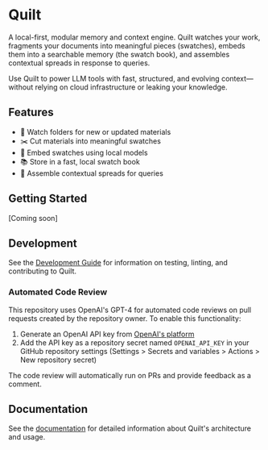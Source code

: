 # Quilt

A local-first, modular memory and context engine. Quilt watches your work, fragments your documents into meaningful pieces (swatches), embeds them into a searchable memory (the swatch book), and assembles contextual spreads in response to queries.

Use Quilt to power LLM tools with fast, structured, and evolving context—without relying on cloud infrastructure or leaking your knowledge.

## Features

- 📂 Watch folders for new or updated materials
- ✂️ Cut materials into meaningful swatches
- 🔢 Embed swatches using local models
- 📚 Store in a fast, local swatch book
- 🧠 Assemble contextual spreads for queries

## Getting Started

[Coming soon]

## Development

See the [Development Guide](docs/src/development/guide.md) for information on testing, linting, and contributing to Quilt.

### Automated Code Review

This repository uses OpenAI's GPT-4 for automated code reviews on pull requests created by the repository owner. To enable this functionality:

1. Generate an OpenAI API key from [OpenAI's platform](https://platform.openai.com/api-keys)
2. Add the API key as a repository secret named `OPENAI_API_KEY` in your GitHub repository settings
   (Settings > Secrets and variables > Actions > New repository secret)

The code review will automatically run on PRs and provide feedback as a comment.

## Documentation

See the [documentation](docs/book) for detailed information about Quilt's architecture and usage.
